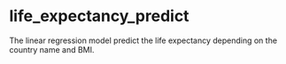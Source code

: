 # life_expectancy_predict
The linear regression model predict the life expectancy depending on the country name and BMI.
